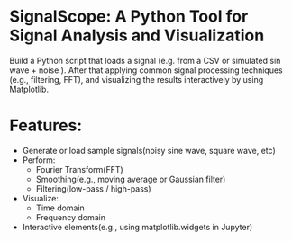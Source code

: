 # SignalScope: A Python Tool for Signal Analysis and Visualization
Build a Python script that loads a signal (e.g. from a CSV or simulated sin wave + noise ). After that applying common signal processing techniques (e.g., filtering, FFT), and visualizing the results interactively by using Matplotlib.

# Features: 
+ Generate or load sample signals(noisy sine wave, square wave, etc)
+ Perform:
  + Fourier Transform(FFT)
  + Smoothing(e.g., moving average or Gaussian filter)
  + Filtering(low-pass / high-pass)
+ Visualize:
  + Time domain
  + Frequency domain
+ Interactive elements(e.g., using matplotlib.widgets in Jupyter) 
